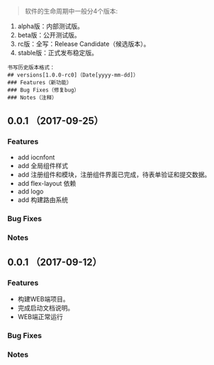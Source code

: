 > 软件的生命周期中一般分4个版本:
1. alpha版：内部测试版。
2. beta版：公开测试版。
3. rc版：全写：Release Candidate（候选版本）。
4. stable版：正式发布稳定版。
```
书写历史版本格式：
## versions[1.0.0-rc0]（Date[yyyy-mm-dd]）
### Features（新功能）
### Bug Fixes（修复bug）
### Notes（注释）
```
## 0.0.1 （2017-09-25）
### Features
- add iocnfont
- add 全局组件样式
- add 注册组件和模块，注册组件界面已完成，待表单验证和提交数据。
- add flex-layout 依赖
- add logo
- add 构建路由系统
### Bug Fixes
### Notes

## 0.0.1 （2017-09-12）
### Features
- 构建WEB端项目。
- 完成启动文档说明。
- WEB端正常运行
### Bug Fixes
### Notes
